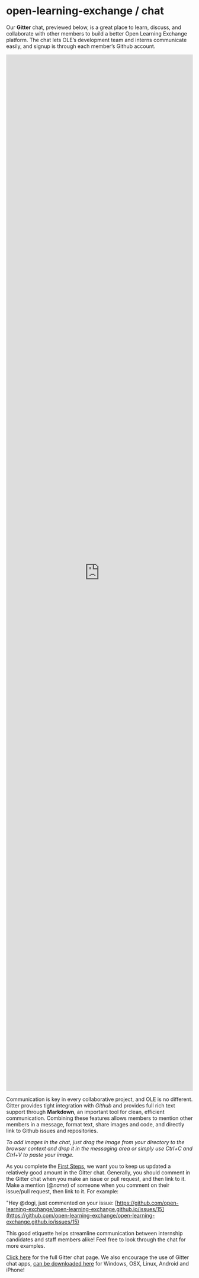 # open-learning-exchange / chat

Our **Gitter** chat, previewed below, is a great place to learn, discuss, and collaborate with other members to build a better Open Learning Exchange platform. The chat lets OLE’s development team and interns communicate easily, and signup is through each member’s Github account.

<iframe src="https://gitter.im/open-learning-exchange/chat/~embed" style="width: 100%;border:none;height:70vh;"></iframe>

Communication is key in every collaborative project, and OLE is no different. Gitter provides tight integration with *Github* and provides full rich text support through **Markdown**, an important tool for clean, efficient communication. Combining these features allows members to mention other members in a message, format text, share images and code, and directly link to Github issues and repositories.

*To add images in the chat, just drag the image from your directory to the browser context and drop it in the messaging area or simply use Ctrl+C and Ctrl+V to paste your image.*

As you complete the [First Steps](vi-first-steps.md), we want you to keep us updated a relatively good amount in the Gitter chat. Generally, you should comment in the Gitter chat when you make an issue or pull request, and then link to it. Make a mention (@*name*) of someone when you comment on their issue/pull request, then link to it. For example:

  "Hey @dogi, just commented on your issue: [https://github.com/open-learning-exchange/open-learning-exchange.github.io/issues/15](https://github.com/open-learning-exchange/open-learning-exchange.github.io/issues/15)
  
This good etiquette helps streamline communication between internship candidates and staff members alike! Feel free to look through the chat for more examples.

[Click here](https://gitter.im/open-learning-exchange/chat) for the full Gitter chat page. We also encourage the use of Gitter chat apps, [can be downloaded here](https://gitter.im/apps) for Windows, OSX, Linux, Android and iPhone!